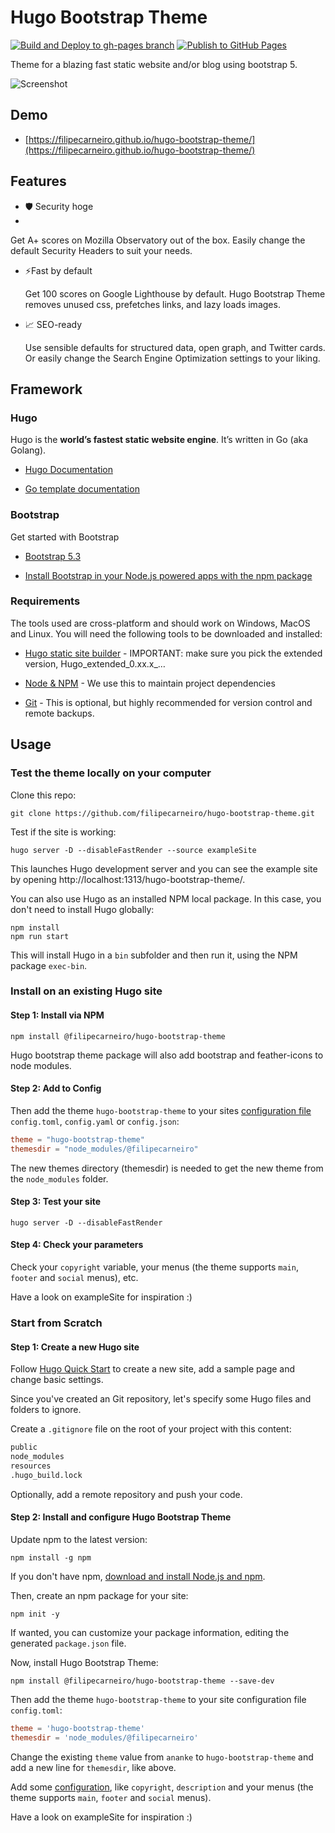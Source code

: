 # Hugo Bootstrap Theme

[![Build and Deploy to gh-pages branch](https://github.com/filipecarneiro/hugo-bootstrap-theme/actions/workflows/gh-pages.yml/badge.svg)](https://github.com/filipecarneiro/hugo-bootstrap-theme/actions/workflows/gh-pages.yml) [![Publish to GitHub Pages](https://github.com/filipecarneiro/hugo-bootstrap-theme/actions/workflows/pages/pages-build-deployment/badge.svg)](https://github.com/filipecarneiro/hugo-bootstrap-theme/actions/workflows/pages/pages-build-deployment)

Theme for a blazing fast static website and/or blog using bootstrap 5.

![Screenshot](https://github.com/filipecarneiro/hugo-bootstrap-theme/blob/main/images/tn.png)

## Demo

- [https://filipecarneiro.github.io/hugo-bootstrap-theme/](https://filipecarneiro.github.io/hugo-bootstrap-theme/)

## Features

- 🛡️ Security  hoge
- 
  
  Get A+ scores on Mozilla Observatory out of the box. Easily change the default Security Headers to suit your needs.

- ⚡Fast by default
  
  Get 100 scores on Google Lighthouse by default. Hugo Bootstrap Theme removes unused css, prefetches links, and lazy loads images.
  
- 📈 SEO-ready
  
  Use sensible defaults for structured data, open graph, and Twitter cards. Or easily change the Search Engine Optimization settings to your liking.

## Framework

### Hugo

Hugo is the **world’s fastest static website engine**. It’s written in Go (aka Golang).

- [Hugo Documentation](https://gohugo.io/documentation/)

- [Go template documentation](https://golang.org/pkg/text/template/#hdr-Functions)

### Bootstrap

Get started with Bootstrap

- [Bootstrap 5.3](https://getbootstrap.com/docs/5.3/getting-started/introduction/)

- [Install Bootstrap in your Node.js powered apps with the npm package](https://getbootstrap.com/docs/5.3/getting-started/download/#npm)

### Requirements

The tools used are cross-platform and should work on Windows, MacOS and Linux. You will need the following tools to be downloaded and installed:

- [Hugo static site builder](https://github.com/goHugoio/Hugo/releases) - IMPORTANT: make sure you pick the extended version, Hugo_extended_0.xx.x_…

- [Node & NPM](https://nodejs.org/) - We use this to maintain project dependencies

- [Git](https://git-scm.com/downloads) - This is optional, but highly recommended for version control and remote backups.

## Usage

### Test the theme locally on your computer

Clone this repo:

```
git clone https://github.com/filipecarneiro/hugo-bootstrap-theme.git
```

Test if the site is working:

```
hugo server -D --disableFastRender --source exampleSite
```

This launches Hugo development server and you can see the example site by opening http://localhost:1313/hugo-bootstrap-theme/.

You can also use Hugo as an installed NPM local package. In this case, you don't need to install Hugo globally:

```
npm install
npm run start
```

This will install Hugo in a `bin` subfolder and then run it, using the NPM package `exec-bin`.

### Install on an existing Hugo site

#### Step 1: Install via NPM

```
npm install @filipecarneiro/hugo-bootstrap-theme
```

Hugo bootstrap theme package will also add bootstrap and feather-icons to node modules.

#### Step 2: Add to Config

Then add the theme `hugo-bootstrap-theme` to your sites [configuration file](https://gohugo.io/getting-started/configuration/#configuration-file) `config.toml`, `config.yaml` or `config.json`:

```toml
theme = "hugo-bootstrap-theme"
themesdir = "node_modules/@filipecarneiro"
```

The new themes directory (themesdir) is needed to get the new theme from the `node_modules` folder.

#### Step 3: Test your site

```
hugo server -D --disableFastRender
```

#### Step 4: Check your parameters

Check your `copyright` variable, your menus (the theme supports `main`, `footer` and `social` menus), etc.

Have a look on exampleSite for inspiration :)

### Start from Scratch

#### Step 1: Create a new Hugo site

Follow [Hugo Quick Start](https://gohugo.io/getting-started/quick-start/) to create a new site, add a sample page and change basic settings.

Since you've created an Git repository, let's specify some Hugo files and folders to ignore.

Create a `.gitignore` file on the root of your project with this content:

```txt
public
node_modules
resources
.hugo_build.lock
```

Optionally, add a remote repository and push your code.

#### Step 2: Install and configure Hugo Bootstrap Theme

Update npm to the latest version:

```
npm install -g npm
```

If you don't have npm, [download and install Node.js and npm](https://docs.npmjs.com/downloading-and-installing-node-js-and-npm).

Then, create an npm package for your site:

```
npm init -y
```

If wanted, you can customize your package information, editing the generated `package.json` file.

Now, install Hugo Bootstrap Theme:

```
npm install @filipecarneiro/hugo-bootstrap-theme --save-dev
```

Then add the theme `hugo-bootstrap-theme` to your site configuration file `config.toml`:

```toml
theme = 'hugo-bootstrap-theme'
themesdir = 'node_modules/@filipecarneiro'
```

Change the existing `theme` value from `ananke` to `hugo-bootstrap-theme` and add a new line for `themesdir`, like above.

Add some [configuration](https://gohugo.io/getting-started/configuration/), like `copyright`, `description` and your menus (the theme supports `main`, `footer` and `social` menus).

Have a look on exampleSite for inspiration :)
